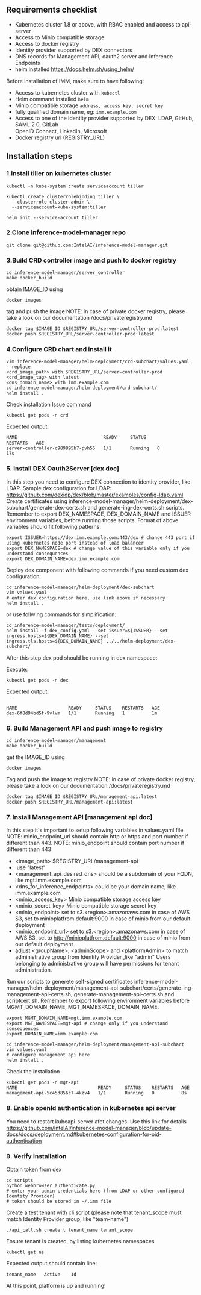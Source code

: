
## Requirements checklist
- Kubernetes cluster 1.8 or above, with RBAC enabled and access to api-server
- Access to Minio compatible storage 
- Access to docker registry 
- Identity provider supported by DEX connectors
- DNS records for Management API, oauth2 server and Inference Endpoints
- helm installed https://docs.helm.sh/using_helm/

Before installation of IMM, make sure to have following:

- Access to kubernetes cluster with ```kubectl``` 
- Helm command installed ```helm```
- Minio compatible storage ```address, access key, secret key```
- fully qualified domain name, eg: ```imm.example.com```
- Access to one of the identity provider supported by DEX: LDAP, GitHub, SAML 2.0, GitLab	
                                                OpenID Connect, LinkedIn, Microsoft
- Docker registry url (REGISTRY_URL)


## Installation steps

### 1.Install tiller on kubernetes cluster

```
kubectl -n kube-system create serviceaccount tiller

kubectl create clusterrolebinding tiller \
  --clusterrole cluster-admin \
  --serviceaccount=kube-system:tiller

helm init --service-account tiller
```

### 2.Clone inference-model-manager repo
```
git clone git@github.com:IntelAI/inference-model-manager.git
```
### 3.Build CRD controller image and push to docker registry
```
cd inference-model-manager/server_controller
make docker_build
```
obtain IMAGE_ID using 
```
docker images
```
tag and push the image
NOTE: in case of private docker registry, please take a look on our documentation /docs/privateregistry.md
```
docker tag $IMAGE_ID $REGISTRY_URL/server-controller-prod:latest
docker push $REGISTRY_URL/server-controller-prod:latest
```
### 4.Configure CRD chart and install it 
```
vim inference-model-manager/helm-deployment/crd-subchart/values.yaml
- replace 
<crd_image_path> with $REGISTRY_URL/server-controller-prod
<crd_image_tag> with latest 
<dns_domain_name> with imm.example.com
cd inference-model-manager/helm-deployment/crd-subchart/
helm install .
```
Check installation
Issue command
``` 
kubectl get pods -n crd
```
Expected output:
```
NAME                                READY     STATUS             RESTARTS   AGE
server-controller-c989895b7-pvh55   1/1       Running   0                   17s
```

### 5. Install DEX Oauth2Server [dex doc]
In this step you need to configure DEX connection to identity provider, like LDAP.
Sample dex configuration for LDAP: https://github.com/dexidp/dex/blob/master/examples/config-ldap.yaml
Create certificates using inference-model-manager/helm-deployment/dex-subchart/generate-dex-certs.sh and generate-ing-dex-certs.sh scripts. Remember to export DEX_NAMESPACE, DEX_DOMAIN_NAME and ISSUER environment variables, before running those scripts.
Format of above variables should fit following patterns:
```
export ISSUER=https://dex.imm.example.com:443/dex # change 443 port if using kubernetes node port instead of load balancer
export DEX_NAMESPACE=dex # change value of this variable only if you understand consequences
export DEX_DOMAIN_NAME=dex.imm.example.com
```
Deploy dex component with following commands if you need custom dex configuration:

```
cd inference-model-manager/helm-deployment/dex-subchart
vim values.yaml
# enter dex configuration here, use link above if necessary
helm install .
```
or use follwing commands for simplification:
```
cd inference-model-manager/tests/deployment/
helm install -f dex_config.yaml --set issuer=${ISSUER} --set ingress.hosts=${DEX_DOMAIN_NAME} --set ingress.tls.hosts=${DEX_DOMAIN_NAME} ../../helm-deployment/dex-subchart/

```
After this step dex pod should be running in dex namespace:

Execute:
```
kubectl get pods -n dex
```
Expected output:
```

NAME                   READY     STATUS    RESTARTS   AGE
dex-6f8d94bd5f-9vlvm   1/1       Running   1          1m
```
### 6. Build Management API and push image to registry
```
cd inference-model-manager/management
make docker_build
```
get the IMAGE_ID using 
```
docker images
```
Tag and push the image to registry
NOTE: in case of private docker registry, please take a look on our documentation /docs/privateregistry.md
```
docker tag $IMAGE_ID $REGISTRY_URL/management-api:latest
docker push $REGISTRY_URL/management-api:latest
```

### 7. Install Management API [management api doc]
In this step it's important to setup following variables in values.yaml file.
NOTE: minio_endpoint_url should contain http or https and port number if different than 443.
NOTE: minio_endpoint should contain port number if different than 443

- <image_path> $REGISTRY_URL/management-api
- <image tag> use "latest"
- <management_api_desired_dns> should be a subdomain of your FQDN, like mgt.imm.example.com
- <dns_for_inference_endpoints> could be your domain name, like imm.example.com
- <minio_access_key>  Minio compatible storage access key
- <minio_secret_key> Minio compatible storage secret key
- <minio_endpoint> set to s3.\<region\>.amazonaws.com in case of AWS S3, set to minioplatfrom.default:9000 in case of minio from our default deployment
- <minio_endpoint_url> set to s3.\<region\>.amazonaws.com in case of AWS S3, set to http://minioplatfrom.default:9000 in case of minio from our default deployment
- adjust \<groupName\>, \<adminScope\> and \<platformAdmin\> to match administrative group from Identity Provider
  ,like "admin"
  Users belonging to administrative group will have permissions for tenant administration.

Run our scripts to generete self-signed certificates inference-model-manager/helm-deployment/management-api-subchart/certs/generate-ing-management-api-certs.sh, generate-management-api-certs.sh and scriptcert.sh.
Remember to export following environment variables before MGMT_DOMAIN_NAME, MGT_NAMESPACE, DOMAIN_NAME.
```
export MGMT_DOMAIN_NAME=mgt.imm.example.com
export MGT_NAMESPACE=mgt-api # change only if you understand consequences
export DOMAIN_NAME=imm.example.com
```

```
cd inference-model-manager/helm-deployment/management-api-subchart
vim values.yaml
# configure management api here
helm install .
```
Check the installation
```
kubectl get pods -n mgt-api
NAME                              READY     STATUS    RESTARTS   AGE
management-api-5c45d856c7-4kzv4   1/1       Running   0          8s
```
### 8. Enable openId authentication in kubernetes api server
You need to restart kubeapi-server afet changes.
Use this link for details https://github.com/IntelAI/inference-model-manager/blob/update-docs/docs/deployment.md#kubernetes-configuration-for-oid-authentication
  
### 9. Verify installation
Obtain token from dex
```
cd scripts
python webbrowser_authenticate.py
# enter your admin credentials here (from LDAP or other configured Identity Provider)
# token should be stored in ~/.imm file
```
Create a test tenant with cli script
(please note that tenant_scope must match Identity Provider group, like "team-name")
```
./api_call.sh create t tenant_name tenant_scope 
```
Ensure tenant is created, by listing kubernetes namespaces
```
kubectl get ns
```
Expected output should contain line:
```
tenant_name   Active    1d
```
At this point, platform is up and running!


